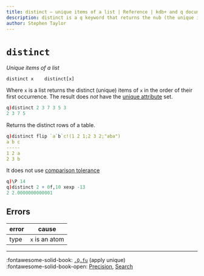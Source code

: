 ```yaml
---
title: distinct – unique items of a list | Reference | kdb+ and q documentation
description: distinct is a q keyword that returns the nub (the unique items) of a list.
author: Stephen Taylor
---
```

# `distinct`




_Unique items of a list_

```syntax
distinct x    distinct[x]
```

Where `x` is a list returns the distinct (unique) items of `x` in the order of their first occurrence.
The result does _not_ have the [unique attribute](set-attribute.md) set. 

```q
q)distinct 2 3 7 3 5 3
2 3 7 5
```

Returns the distinct rows of a table.

```q
q)distinct flip `a`b`c!(1 2 1;2 3 2;"aba")
a b c
-----
1 2 a
2 3 b
```

It does not use [comparison tolerance](../basics/precision.md)

```q
q)\P 14
q)distinct 2 + 0f,10 xexp -13
2 2.0000000000001
```


## Errors

error | cause
------|----------------
type  | `x` is an atom


----

:fontawesome-solid-book:
[`.Q.fu`](dotq.md#qfu-apply-unique) (apply unique)
<br>
:fontawesome-solid-book-open:
[Precision](../basics/precision.md), 
[Search](../basics/by-topic.md#search) 